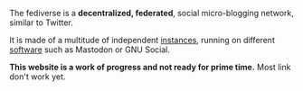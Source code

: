 The fediverse is a **decentralized, federated**,  social micro-blogging network, similar to Twitter.

It is made of a multitude of independent <a href="{% tl instances %}">instances</a>, running on different <a href="{% tl servers
%}">software</a> such as Mastodon or GNU Social.

**This website is a work of progress and not ready for prime time.** Most link don't work yet.

